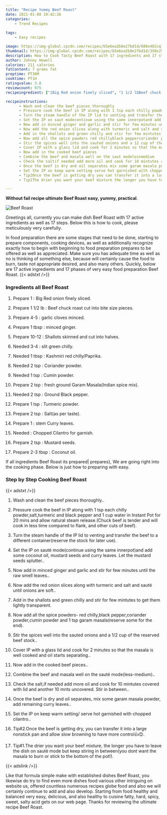 ```yaml
---
title: "Recipe Yummy Beef Roast"
date: 2021-01-08 19:42:26
categories:
    - Trend Recipes
    
tags:
    - Easy recipes

image: https://img-global.cpcdn.com/recipes/b5e6ea2b8e27bd1d/680x482cq70/beef-roast-recipe-main-photo.jpg
thumbnail: https://img-global.cpcdn.com/recipes/b5e6ea2b8e27bd1d/350x250cq70/beef-roast-recipe-main-photo.jpg
description: How to Cook Tasty Beef Roast with 17 ingredients and 17 stages of easy cooking.
author: Johnny Howell
calories: 211 calories
fatContent: 7 grams fat
preptime: PT36M
cooktime: PT1H
ratingvalue: 3.8
reviewcount: 975
recipeingredient: ["1Big Red onion finely sliced", "1 1/2 lbBeef chuck roast cut into bite size pieces", "4-5garlic cloves minced", "1 tbspminced ginger", "10-12Shallots skinned and cut into halves", "3-4slit green chilly", "1 tbspKashmiri red chillyPaprika", "2 tspCoriander powder", "1 tspCumin powder", "2 tspfresh ground Garam MasalaIndian spice mix", "2 tspGround Black pepper", "1 tspTurmeric powder", "2 tspSaltas per taste", "1stem Curry leaves", "Chopped Cilantro for garnish", "2 tspMustard seeds", "2-3 tbspCoconut oil"]

recipeinstructions: 
      - Wash and clean the beef pieces thoroughly 
      - Pressure cook the beef in IP along with 1 tsp each chilly powdersaltturmeric and black pepper and 1 cup water in Instant Pot for 20 mins and allow natural steam releaseChuck beef is tender and will cook in less time compared to flank and other cuts of beef 
      - Turn the steam handle of the IP lid to venting and transfer the beef to a different containerreserve the stock for later use 
      - Set the IP on saut modecontinue using the same innerpotand add some coconut oil mustard seeds and curry leaves Let the mustard seeds splutter 
      - Now add in minced ginger and garlic and stir for few minutes until the raw smell leaves 
      - Now add the red onion slices along with turmeric and salt and saut until onions are soft 
      - Add in the shallots and green chilly and stir for few mintutes to get them lightly transparent 
      - Now add all the spice powders red chillyblack peppercoriander powdercumin powder and 1 tsp garam masalareserve some for the end 
      - Stir the spices well into the sauted onions and a 12 cup of the reserved beef stock 
      - Cover IP with a glass lid and cook for 2 minutes so that the masala is well cooked and oil starts separating 
      - Now add in the cooked beef pieces 
      - Combine the beef and masala well on the saut modelessmedium 
      - Check the saltif needed add more oil and cook for 10 mintutes covered with lid and another 10 mnts uncovered Stir in between 
      - Once the beef is dry and oil separates mix some garam masala powder add remaining curry leaves 
      - Set the IP on keep warm setting serve hot garnished with chopped cilantro 
      - Tip2Once the beef is getting dry you can transfer it into a large nonstick pan and allow slow browning to have more control 
      - Tip1The drier you want your beef mixture the longer you have to leave the dish on saut mode but keep stiring in betweenyou dont want the masala to burn or stick to the bottom of the pot

---
```




**Without fail recipe ultimate Beef Roast easy, yummy, practical**. 


![Beef Roast](https://img-global.cpcdn.com/recipes/b5e6ea2b8e27bd1d/680x482cq70/beef-roast-recipe-main-photo.jpg "Beef Roast")




Greetings all, currently you can make dish Beef Roast with 17 active ingredients as well as 17 steps. Below this is how to cook, please meticulously very carefully.

In food preparation there are some stages that need to be done, starting to prepare components, cooking devices, as well as additionally recognize exactly how to begin with beginning to food preparation prepares to be offered as well as appreciated. Make sure you has adequate time as well as no is thinking of something else, because will certainly cause the food to burn, taste not appropriate desired, and also many others. Quickly, below are 17 active ingredients and 17 phases of very easy food preparation Beef Roast.
{{< adstxt />}}

### Ingredients all Beef Roast


1. Prepare 1 : Big Red onion finely sliced.

1. Prepare 1 1/2 lb : Beef chuck roast cut into bite size pieces.

1. Prepare 4-5 : garlic cloves minced.

1. Prepare 1 tbsp : minced ginger.

1. Prepare 10-12 : Shallots skinned and cut into halves.

1. Needed 3-4 : slit green chilly.

1. Needed 1 tbsp : Kashmiri red chilly/Paprika.

1. Needed 2 tsp : Coriander powder.

1. Needed 1 tsp : Cumin powder.

1. Prepare 2 tsp : fresh ground Garam Masala(Indian spice mix).

1. Needed 2 tsp : Ground Black pepper.

1. Prepare 1 tsp : Turmeric powder.

1. Prepare 2 tsp : Salt(as per taste).

1. Prepare 1 : stem Curry leaves.

1. Needed  : Chopped Cilantro for garnish.

1. Prepare 2 tsp : Mustard seeds.

1. Prepare 2-3 tbsp : Coconut oil.



If all ingredients Beef Roast its prepared| prepares}, We are going right into the cooking phase. Below is just how to preparing with easy.

### Step by Step Cooking Beef Roast

{{< adstxt />}}


1. Wash and clean the beef pieces thoroughly..



1. Pressure cook the beef in IP along with 1 tsp each chilly powder,salt,turmeric and black pepper and 1 cup water in Instant Pot for 20 mins and allow natural steam release.(Chuck beef is tender and will cook in less time compared to flank, and other cuts of beef).



1. Turn the steam handle of the IP lid to venting and transfer the beef to a different container(reserve the stock for later use).



1. Set the IP on sauté mode(continue using the same innerpot)and add some coconut oil, mustard seeds and curry leaves. Let the mustard seeds splutter..



1. Now add in minced ginger and garlic and stir for few minutes until the raw smell leaves..



1. Now add the red onion slices along with turmeric and salt and sauté until onions are soft..



1. Add in the shallots and green chilly and stir for few mintutes to get them lightly transparent.



1. Now add all the spice powders- red chilly,black pepper,coriander powder,cumin powder and 1 tsp garam masala(reserve some for the end).



1. Stir the spices well into the sauted onions and a 1/2 cup of the reserved beef stock..



1. Cover IP with a glass lid and cook for 2 minutes so that the masala is well cooked and oil starts separating..



1. Now add in the cooked beef pieces..



1. Combine the beef and masala well on the sauté mode(less-medium)..



1. Check the salt,if needed add more oil and cook for 10 mintutes covered with lid and another 10 mnts uncovered. Stir in between..



1. Once the beef is dry and oil separates, mix some garam masala powder, add remaining curry leaves..



1. Set the IP on keep warm setting/ serve hot garnished with chopped cilantro..



1. Tip#2.Once the beef is getting dry, you can transfer it into a large nonstick pan and allow slow browning to have more control👍😊.



1. Tip#1.The drier you want your beef mixture, the longer you have to leave the dish on sauté mode but keep stiring in between(you dont want the masala to burn or stick to the bottom of the pot!).





{{< adslink />}}

Like that formula simple make with established dishes Beef Roast, you likewise do try to find even more dishes food various other intriguing on website us, offered countless numerous recipes globe food and also we will certainly continue to add and also develop. Starting from food healthy and balanced very easy, delicious, and also healthy to cuisine fatty, hard, spicy, sweet, salty acid gets on our web page. Thanks for reviewing the ultimate recipe Beef Roast.
